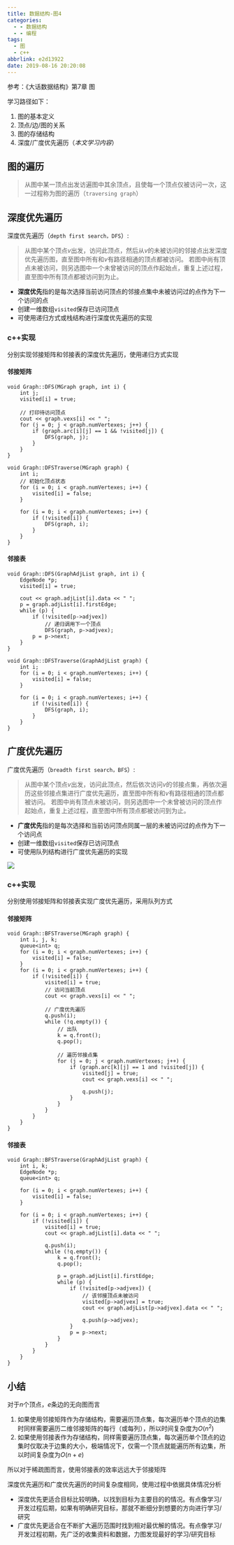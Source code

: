 ```yaml
---
title: 数据结构-图4
categories:
  - - 数据结构
  - - 编程
tags:
  - 图
  - c++
abbrlink: e2d13922
date: 2019-08-16 20:20:08
---
```


参考：《大话数据结构》第7章 图

学习路径如下：

1. 图的基本定义
2. 顶点/边/图的关系
3. 图的存储结构
4. 深度/广度优先遍历（*本文学习内容*）

## 图的遍历

>从图中某一顶点出发访遍图中其余顶点，且使每一个顶点仅被访问一次，这一过程称为图的遍历（`traversing graph`）

## 深度优先遍历

深度优先遍历（`depth first search，DFS`）:

>从图中某个顶点$v$出发，访问此顶点，然后从$v$的未被访问的邻接点出发深度优先遍历图，直至图中所有和$v$有路径相通的顶点都被访问。
>若图中尚有顶点未被访问，则另选图中一个未曾被访问的顶点作起始点，重复上述过程，直至图中所有顶点都被访问到为止。

* **深度优先**指的是每次选择当前访问顶点的邻接点集中未被访问过的点作为下一个访问的点
* 创建一维数组`visited`保存已访问顶点
* 可使用递归方式或栈结构进行深度优先遍历的实现

### c++实现

分别实现邻接矩阵和邻接表的深度优先遍历，使用递归方式实现

#### 邻接矩阵

```
void Graph::DFS(MGraph graph, int i) {
    int j;
    visited[i] = true;

    // 打印待访问顶点
    cout << graph.vexs[i] << " ";
    for (j = 0; j < graph.numVertexes; j++) {
        if (graph.arc[i][j] == 1 && !visited[j]) {
            DFS(graph, j);
        }
    }
}

void Graph::DFSTraverse(MGraph graph) {
    int i;
    // 初始化顶点状态
    for (i = 0; i < graph.numVertexes; i++) {
        visited[i] = false;
    }

    for (i = 0; i < graph.numVertexes; i++) {
        if (!visited[i]) {
            DFS(graph, i);
        }
    }
}
```

#### 邻接表

```
void Graph::DFS(GraphAdjList graph, int i) {
    EdgeNode *p;
    visited[i] = true;

    cout << graph.adjList[i].data << " ";
    p = graph.adjList[i].firstEdge;
    while (p) {
        if (!visited[p->adjvex])
            // 递归调用下一个顶点
            DFS(graph, p->adjvex);
        p = p->next;
    }
}

void Graph::DFSTraverse(GraphAdjList graph) {
    int i;
    for (i = 0; i < graph.numVertexes; i++) {
        visited[i] = false;
    }

    for (i = 0; i < graph.numVertexes; i++) {
        if (!visited[i]) {
            DFS(graph, i);
        }
    }
}
```

## 广度优先遍历

广度优先遍历（`breadth first search，BFS`）:

>从图中某个顶点$v$出发，访问此顶点，然后依次访问$v$的邻接点集，再依次遍历这些邻接点集进行广度优先遍历，直至图中所有和$v$有路径相通的顶点都被访问。
>若图中尚有顶点未被访问，则另选图中一个未曾被访问的顶点作起始点，重复上述过程，直至图中所有顶点都被访问到为止。

* **广度优先**指的是每次选择和当前访问顶点同属一层的未被访问过的点作为下一个访问点
* 创建一维数组`visited`保存已访问顶点
* 可使用队列结构进行广度优先遍历的实现

![](/imgs/数据结构-图4/bfs.png)

### c++实现

分别使用邻接矩阵和邻接表实现广度优先遍历，采用队列方式

#### 邻接矩阵

```
void Graph::BFSTraverse(MGraph graph) {
    int i, j, k;
    queue<int> q;
    for (i = 0; i < graph.numVertexes; i++) {
        visited[i] = false;
    }
    for (i = 0; i < graph.numVertexes; i++) {
        if (!visited[i]) {
            visited[i] = true;
            // 访问当前顶点
            cout << graph.vexs[i] << " ";

            // 广度优先遍历
            q.push(i);
            while (!q.empty()) {
                // 出队
                k = q.front();
                q.pop();

                // 遍历邻接点集
                for (j = 0; j < graph.numVertexes; j++) {
                    if (graph.arc[k][j] == 1 and !visited[j]) {
                        visited[j] = true;
                        cout << graph.vexs[i] << " ";

                        q.push(j);
                    }
                }
            }
        }
    }
}
```

#### 邻接表

```
void Graph::BFSTraverse(GraphAdjList graph) {
    int i, k;
    EdgeNode *p;
    queue<int> q;

    for (i = 0; i < graph.numVertexes; i++) {
        visited[i] = false;
    }

    for (i = 0; i < graph.numVertexes; i++) {
        if (!visited[i]) {
            visited[i] = true;
            cout << graph.adjList[i].data << " ";

            q.push(i);
            while (!q.empty()) {
                k = q.front();
                q.pop();

                p = graph.adjList[i].firstEdge;
                while (p) {
                    if (!visited[p->adjvex]) {
                        // 该邻接顶点未被访问
                        visited[p->adjvex] = true;
                        cout << graph.adjList[p->adjvex].data << " ";

                        q.push(p->adjvex);
                    }
                    p = p->next;
                }
            }
        }
    }
}
```

## 小结

对于$n$个顶点，$e$条边的无向图而言

1. 如果使用邻接矩阵作为存储结构，需要遍历顶点集，每次遍历单个顶点的边集时同样需要遍历二维邻接矩阵的每行（或每列），所以时间复杂度为$O(n^{2})$
2. 如果使用邻接表作为存储结构，同样需要遍历顶点集，每次遍历单个顶点的边集时仅取决于边集的大小，极端情况下，仅需一个顶点就能遍历所有边集，所以时间复杂度为$O(n+e)$

所以对于稀疏图而言，使用邻接表的效率远远大于邻接矩阵

深度优先遍历和广度优先遍历的时间复杂度相同，使用过程中依据具体情况分析

* 深度优先更适合目标比较明确，以找到目标为主要目的的情况。有点像学习/开发过程后期，如果有明确研究目标，那就不断细分到想要的方向进行学习/研究
* 广度优先更适合在不断扩大遍历范围时找到相对最优解的情况。有点像学习/开发过程初期，先广泛的收集资料和数据，力图发现最好的学习/研究目标

